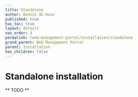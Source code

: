 ```yaml
---
title: Standalone
author: Dennis de Houx
published: true
has_toc: true
layout: default
nav_order: 3
permalink: /web-management-portal/installation/standalone
grand_parent: Web Management Portal
parent: Installation
has_children: false
---
```


# Standalone installation

** TODO **
